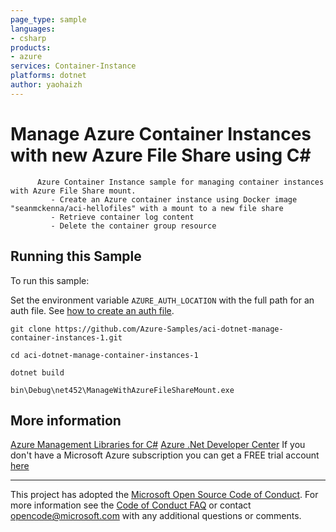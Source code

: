 ```yaml
---
page_type: sample
languages:
- csharp
products:
- azure
services: Container-Instance
platforms: dotnet
author: yaohaizh
---
```


# Manage Azure Container Instances with new Azure File Share using C# #

          Azure Container Instance sample for managing container instances with Azure File Share mount.
             - Create an Azure container instance using Docker image "seanmckenna/aci-hellofiles" with a mount to a new file share
             - Retrieve container log content
             - Delete the container group resource


## Running this Sample ##

To run this sample:

Set the environment variable `AZURE_AUTH_LOCATION` with the full path for an auth file. See [how to create an auth file](https://github.com/Azure/azure-libraries-for-net/blob/master/AUTH.md).

    git clone https://github.com/Azure-Samples/aci-dotnet-manage-container-instances-1.git

    cd aci-dotnet-manage-container-instances-1

    dotnet build

    bin\Debug\net452\ManageWithAzureFileShareMount.exe

## More information ##

[Azure Management Libraries for C#](https://github.com/Azure/azure-sdk-for-net/tree/Fluent)
[Azure .Net Developer Center](https://azure.microsoft.com/en-us/develop/net/)
If you don't have a Microsoft Azure subscription you can get a FREE trial account [here](http://go.microsoft.com/fwlink/?LinkId=330212)

---

This project has adopted the [Microsoft Open Source Code of Conduct](https://opensource.microsoft.com/codeofconduct/). For more information see the [Code of Conduct FAQ](https://opensource.microsoft.com/codeofconduct/faq/) or contact [opencode@microsoft.com](mailto:opencode@microsoft.com) with any additional questions or comments.